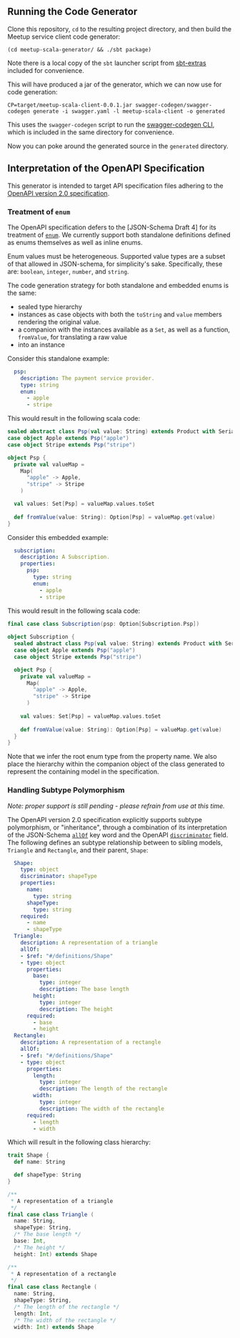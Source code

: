## Running the Code Generator

Clone this repository, `cd` to the resulting project directory, and then build
the Meetup service client code generator:

`(cd meetup-scala-generator/ && ./sbt package)`

Note there is a local copy of the `sbt` launcher script from [sbt-extras](https://github.com/paulp/sbt-extras)
included for convenience.

This will have produced a jar of the generator, which we can now use for
code generation:

`CP=target/meetup-scala-client-0.0.1.jar swagger-codegen/swagger-codegen generate -i swagger.yaml -l meetup-scala-client -o generated`

This uses the `swagger-codegen` script to run the [swagger-codegen CLI](https://github.com/swagger-api/swagger-codegen),
which is included in the same directory for convenience.

Now you can poke around the generated source in the `generated` directory.

## Interpretation of the OpenAPI Specification

This generator is intended to target API specification files adhering to the [OpenAPI version 2.0 specification](https://github.com/OAI/OpenAPI-Specification/blob/master/versions/2.0.md).

### Treatment of `enum`

The OpenAPI specification defers to the [JSON-Schema Draft 4] for its treatment of [`enum`](http://json-schema.org/latest/json-schema-validation.html#anchor76).
We currently support both standalone definitions defined as enums themselves as well as inline enums.

Enum values must be heterogeneous. Supported value types are a subset of that allowed in JSON-schema, for simplicity's sake.
Specifically, these are: `boolean`, `integer`, `number`, and `string`.

The code generation strategy for both standalone and embedded enums is the same:

- sealed type hierarchy
- instances as case objects with both the `toString` and `value` members rendering the original value.
- a companion with the instances available as a `Set`, as well as a function, `fromValue`, for translating a raw value
- into an instance

Consider this standalone example:

```yaml
  psp:
    description: The payment service provider.
    type: string
    enum:
      - apple
      - stripe
```

This would result in the following scala code:

```scala
sealed abstract class Psp(val value: String) extends Product with Serializable
case object Apple extends Psp("apple")
case object Stripe extends Psp("stripe")

object Psp {
  private val valueMap =
    Map(
      "apple" -> Apple,
      "stripe" -> Stripe
    )

  val values: Set[Psp] = valueMap.values.toSet
  
  def fromValue(value: String): Option[Psp] = valueMap.get(value)
}
```

Consider this embedded example:

```yaml
  subscription:
    description: A Subscription.
    properties:
      psp:
        type: string
        enum:
          - apple
          - stripe
```

This would result in the following scala code:

```scala
final case class Subscription(psp: Option[Subscription.Psp])
 
object Subscription {
  sealed abstract class Psp(val value: String) extends Product with Serializable
  case object Apple extends Psp("apple")
  case object Stripe extends Psp("stripe")

  object Psp {
    private val valueMap =
      Map(
        "apple" -> Apple,
        "stripe" -> Stripe
      )
    
    val values: Set[Psp] = valueMap.values.toSet
    
    def fromValue(value: String): Option[Psp] = valueMap.get(value)
  }
}
```

Note that we infer the root enum type from the property name. We also place the hierarchy within the companion object of
the class generated to represent the containing model in the specification.

### Handling Subtype Polymorphism

*Note: proper support is still pending - please refrain from use at this time.*

The OpenAPI version 2.0 specification explicitly supports subtype polymorphism, or "inheritance", through a combination of its interpretation of the JSON-Schema
[`allOf`](http://json-schema.org/latest/json-schema-validation.html#anchor82) key word and the OpenAPI [`discriminator`](https://github.com/OAI/OpenAPI-Specification/blob/master/versions/2.0.md#fixed-fields-13) field.
The following defines an subtype relationship between to sibling models, `Triangle` and `Rectangle`, and their parent, `Shape`:

```yaml
  Shape:
    type: object
    discriminator: shapeType
    properties:
      name:
        type: string
      shapeType:
        type: string
    required:
      - name
      - shapeType
  Triangle:
    description: A representation of a triangle
    allOf:
    - $ref: "#/definitions/Shape"
    - type: object
      properties:
        base:
          type: integer
          description: The base length
        height:
          type: integer
          description: The height
      required:
        - base
        - height
  Rectangle:
    description: A representation of a rectangle
    allOf:
    - $ref: "#/definitions/Shape"
    - type: object
      properties:
        length:
          type: integer
          description: The length of the rectangle
        width:
          type: integer
          description: The width of the rectangle
      required:
        - length
        - width
```

Which will result in the following class hierarchy:

```scala
trait Shape {
  def name: String

  def shapeType: String
}
```

```scala
/**
 * A representation of a triangle
 */
final case class Triangle (
  name: String,
  shapeType: String,
  /* The base length */
  base: Int,
  /* The height */
  height: Int) extends Shape
```

```scala
/**
 * A representation of a rectangle
 */
final case class Rectangle (
  name: String,
  shapeType: String,
  /* The length of the rectangle */
  length: Int,
  /* The width of the rectangle */
  width: Int) extends Shape
```
